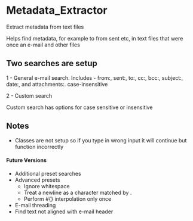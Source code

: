 # Metadata_Extractor
Extract metadata from text files

Helps find metadata, for example to from sent etc, in text files that were once an e-mail and other files

Two searches are setup
------
1 - General e-mail search. Includes - from:, sent:, to:, cc:, bcc:, subject:, date:, and attachments:. case-insensitive

2 - Custom search

Custom search has options for case sensitive or insensitive

Notes
-----
* Classes are not setup so if you type in wrong input it will continue but function incorrectly

#### Future Versions

* Additional preset searches 
* Advanced presets
  * Ignore whitespace
  * Treat a newline as a character matched by .
  * Perform #{} interpolation only once
* E-mail threading
* Find text not aligned with e-mail header
